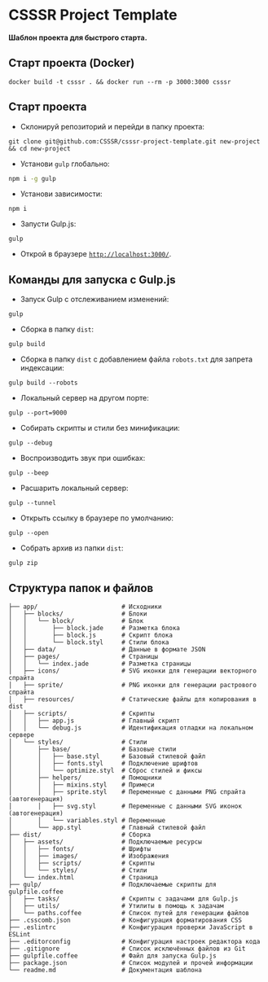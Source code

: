 # CSSSR Project Template
**Шаблон проекта для быстрого старта.**

## Старт проекта (Docker)

```
docker build -t csssr . && docker run --rm -p 3000:3000 csssr
```

## Старт проекта

* Склонируй репозиторий и перейди в папку проекта:

```
git clone git@github.com:CSSSR/csssr-project-template.git new-project && cd new-project
```

* Установи `gulp` глобально:

```bash
npm i -g gulp
```

* Установи зависимости:

```
npm i
```

* Запусти Gulp.js:

```
gulp
```

* Открой в браузере [`http://localhost:3000/`](http://localhost:3000/).

## Команды для запуска с Gulp.js

* Запуск Gulp с отслеживанием изменений:

```
gulp
```

* Сборка в папку `dist`:

```
gulp build
```

* Сборка в папку `dist` с добавлением файла `robots.txt` для запрета индексации:

```
gulp build --robots
```

* Локальный сервер на другом порте:

```
gulp --port=9000
```

* Собирать скрипты и стили без минификации:

```
gulp --debug
```

* Воспроизводить звук при ошибках:

```
gulp --beep
```

* Расшарить локальный сервер:

```
gulp --tunnel
```

* Открыть ссылку в браузере по умолчанию:

```
gulp --open
```

* Собрать архив из папки `dist`:

```
gulp zip
```

## Структура папок и файлов

```
├── app/                       # Исходники
│   ├── blocks/                # Блоки
│   │   └── block/             # Блок
│   │       ├── block.jade     # Разметка блока
│   │       ├── block.js       # Скрипт блока
│   │       └── block.styl     # Стили блока
│   ├── data/                  # Данные в формате JSON
│   ├── pages/                 # Страницы
│   │   └── index.jade         # Разметка страницы
│   ├── icons/                 # SVG иконки для генерации векторного спрайта
│   ├── sprite/                # PNG иконки для генерации растрового спрайта
│   ├── resources/             # Статические файлы для копирования в dist
│   ├── scripts/               # Скрипты
│   │   ├── app.js             # Главный скрипт
│   │   └── debug.js           # Идентификация отладки на локальном сервере
│   └── styles/                # Стили
│       ├── base/              # Базовые стили
│       │   ├── base.styl      # Базовый стилевой файл
│       │   ├── fonts.styl     # Подключение шрифтов
│       │   └── optimize.styl  # Сброс стилей и фиксы
│       ├── helpers/           # Помощники
│       │   ├── mixins.styl    # Примеси
│       │   ├── sprite.styl    # Переменные с данными PNG спрайта (автогенерация)
│       │   ├── svg.styl       # Переменные с данными SVG иконок (автогенерация)
│       │   └── variables.styl # Переменные
│       └── app.styl           # Главный стилевой файл
├── dist/                      # Сборка
│   ├── assets/                # Подключаемые ресурсы
│   │   ├── fonts/             # Шрифты
│   │   ├── images/            # Изображения
│   │   ├── scripts/           # Скрипты
│   │   └── styles/            # Стили
│   └── index.html             # Страница
├── gulp/                      # Подключаемые скрипты для gulpfile.coffee
│   ├── tasks/                 # Скрипты с задачами для Gulp.js
│   ├── utils/                 # Утилиты в помощь к задачам
│   └── paths.coffee           # Список путей для генерации файлов
├── .csscomb.json              # Конфигурация форматирования CSS
├── .eslintrc                  # Конфигурация проверки JavaScript в ESLint
├── .editorconfig              # Конфигурация настроек редактора кода
├── .gitignore                 # Список исключённых файлов из Git
├── gulpfile.coffee            # Файл для запуска Gulp.js
├── package.json               # Список модулей и прочей информации
└── readme.md                  # Документация шаблона
```
